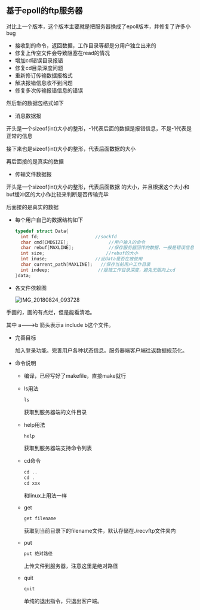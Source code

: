 ## 基于epoll的ftp服务器

对比上一个版本，这个版本主要就是把服务器换成了epoll版本，并修复了许多小bug

- 接收到的命令，返回数据，工作目录等都是分用户独立出来的
- 修复上传空文件会导致阻塞在read的情况
- 增加cd错误目录报错
- 修复cd目录深度问题
- 重新修订传输数据报格式
- 解决报错信息收不到问题
- 修复多次传输报错信息的错误



然后新的数据包格式如下

- 消息数据报

开头是一个sizeof(int)大小的整形，-1代表后面的数据是报错信息，不是-1代表是正常的信息

接下来也是sizeof(int)大小的整形，代表后面数据的大小

再后面接的是真实的数据



- 传输文件数据报

开头是一个sizeof(int)大小的整形，代表后面数据 的大小，并且根据这个大小和buf缓冲区的大小作比较来判断是否传输完毕

后面接的是真实的数据



- 每个用户自己的数据结构如下

  ```c
  typedef struct Data{
    int fd;						//sockfd
    char cmd[CMDSIZE];   			 //用户输入的命令
    char rebuf[MAXLINE];			 //保存服务器回传的数据，一般是错误信息
    int size;						//rebuf的大小
    int inuse;					//此data是否在被使用
    char current_path[MAXLINE];	  //保存当前用户工作目录
    int indeep;					 //报错工作目录深度，避免无限向上cd
  }data;
  ```

  

- 各文件依赖图

  ![IMG_20180824_093728](C:\Users\Immortals\Desktop\IMG_20180824_093728.jpg)

手画的，画的有点烂，但是能看清哈。

其中 a--->b 箭头表示a include b这个文件。



- 完善目标

  加入登录功能。完善用户各种状态信息。服务器端客户端往返数据规范化。

  

- 命令说明

  - 编译，已经写好了makefile，直接make就行

  - ls用法

    ```c
    ls
    ```

    获取到服务器端的文件目录

  - help用法

    ```c
    help
    ```

    获取到服务器端支持命令列表

  - cd命令

    ```c
    cd ..
    cd .
    cd xxx
    ```

    和linux上用法一样

  - get

    ```c
    get filename
    ```

    获取到当前目录下的filename文件，默认存储在./recvftp文件夹内

  - put

    ```c
    put 绝对路径
    ```

    上传文件到服务器，注意这里是绝对路径

  - quit

    ```c
    quit
    ```

    单纯的退出指令，只退出客户端。